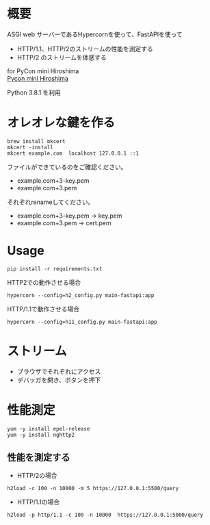 # 概要
ASGI web サーバーであるHypercornを使って、FastAPIを使って
* HTTP/1.1、HTTP/2のストリームの性能を測定する
* HTTP/2 のストリームを体感する

for PyCon mini Hiroshima  
[Pycon mini Hiroshima](https://hiroshima.pycon.jp/2020/speaker/JunyaFff)  

Python 3.8.1 を利用

# オレオレな鍵を作る

```
brew install mkcert
mkcert -install
mkcert example.com  localhost 127.0.0.1 ::1
```

ファイルができているのをご確認ください。
* example.com+3-key.pem
* example.com+3.pem

それぞれrenameしてください。

 * example.com+3-key.pem  → key.pem
 * example.com+3.pem → cert.pem


# Usage 

```
pip install -r requirements.txt
```

HTTP2での動作させる場合  
```
hypercorn --config=h2_config.py main-fastapi:app
```

HTTP/1.1で動作させる場合
```
hypercorn --config=h11_config.py main-fastapi:app
```

# ストリーム
* ブラウザでそれぞれにアクセス
* デバッガを開き、ボタンを押下

# 性能測定
```
yum -y install epel-release
yum -y install nghttp2
```

## 性能を測定する  
* HTTP/2の場合
```
h2load -c 100 -n 10000 -m 5 https://127.0.0.1:5500/query
```

* HTTP/1.1の場合
```
h2load -p http/1.1 -c 100 -n 10000  https://127.0.0.1:5000/query
```


